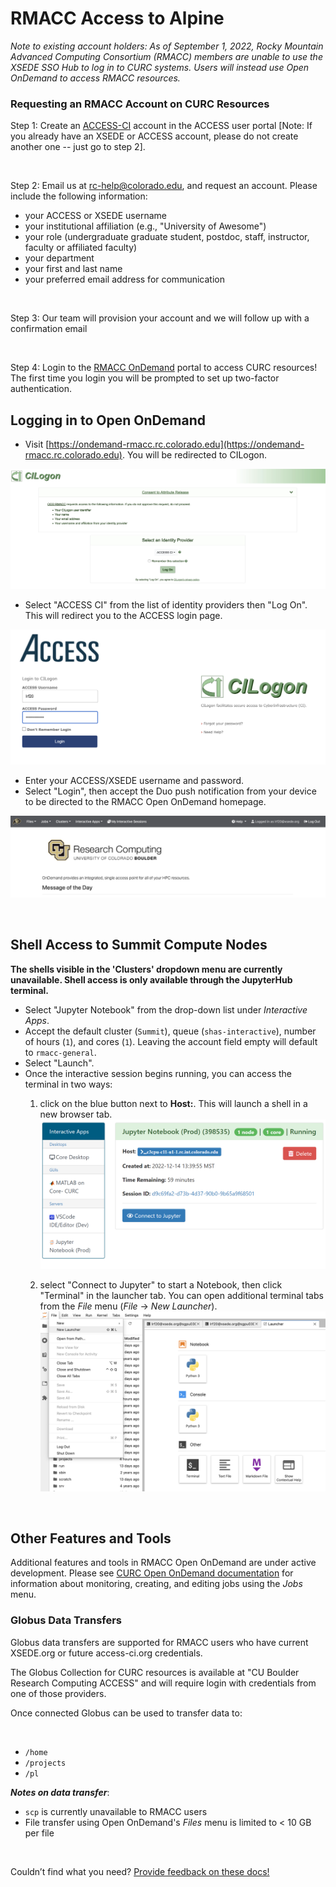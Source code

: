 # RMACC Access to Alpine 

_Note to existing account holders: As of September 1, 2022, Rocky Mountain Advanced Computing Consortium (RMACC) members are 
unable to use the XSEDE SSO Hub to log in to CURC systems. Users will instead use Open OnDemand to access RMACC resources._


### Requesting an RMACC Account on CURC Resources

Step 1: Create an [ACCESS-CI](https://access-ci.org/) account in the ACCESS user portal [Note: If you already have an XSEDE or ACCESS account, please do not create another 
one -- just go to step 2].

<br>

Step 2: Email us at [rc-help@colorado.edu](rc-help@colorado.edu), and request an account. Please include the following information:

- your ACCESS or XSEDE username
- your institutional affiliation (e.g., "University of Awesome")
- your role (undergraduate graduate student, postdoc, staff, instructor, faculty or affiliated faculty)
- your department
- your first and last name
- your preferred email address for communication

<br>

Step 3: Our team will provision your account and we  will follow up with a confirmation email 

<br>

Step 4: Login to the [RMACC OnDemand](https://curc.readthedocs.io/en/latest/access/rmacc.html#logging-in-to-open-ondemand) portal to access CURC 
resources! The first time you login you will be prompted to set up two-factor authentication.
 
## Logging in to Open OnDemand

- Visit [https://ondemand-rmacc.rc.colorado.edu](https://ondemand-rmacc.rc.colorado.edu).
You will be redirected to CILogon.

![](rmacc/cilogon.png)

- Select "ACCESS CI" from the list of identity providers then "Log On". This will redirect you to the ACCESS login page. 
 
![](rmacc/access_cilogon.png)

- Enter your ACCESS/XSEDE username and password.
- Select "Login", then accept the Duo push notification from your device to be directed to the RMACC Open OnDemand homepage.

![](rmacc/ood_homepage.png)

<br>


## Shell Access to Summit Compute Nodes  


**The shells visible in the 'Clusters' dropdown menu are currently unavailable. Shell access is only available through the JupyterHub terminal.**

- Select "Jupyter Notebook" from the drop-down list under _Interactive Apps_.
- Accept the default cluster (`Summit`), queue (`shas-interactive`), number of hours (`1`), and cores (`1`). Leaving the account 
field empty will default to `rmacc-general`. 
- Select "Launch".
- Once the interactive session begins running, you can access the terminal in two ways:
    1. click on the blue button next to **Host:**. This will launch a shell in a new browser tab. ![](rmacc/terminal_method1.png) 

    2. select "Connect to Jupyter" to start a Notebook, then click "Terminal" in the launcher tab. You can open additional terminal tabs from the _File_ menu (_File_ -> _New Launcher_).![](rmacc/terminal_method2.png)

<br>

## Other Features and Tools

Additional features and tools in RMACC Open OnDemand are under active development. Please see [CURC Open OnDemand documentation](https://curc.readthedocs.io/en/latest/gateways/OnDemand.html?highlight=Open%20OnDemand#jobs) for information about monitoring, creating, and editing jobs using the _Jobs_
menu. 


### Globus Data Transfers

Globus data transfers are supported for RMACC users who have current XSEDE.org or future access-ci.org credentials.  

The Globus Collection for CURC resources is available at "CU Boulder Research Computing ACCESS" and will require login with credentials from one of those providers.

Once connected Globus can be used to transfer data to:

<br>

- `/home`
- `/projects`
- `/pl`


**_Notes on data transfer_**:
  - `scp` is currently unavailable to RMACC users
  - File transfer using Open OnDemand's _Files_ menu is  limited to < 10 GB per file


<br>

Couldn’t find what you need? [Provide feedback on these docs!](https://docs.google.com/forms/d/e/1FAIpQLSeaoraGl8x_ubyGNEYe3WP2cw_wg6aZM7Dy0v4X5s2ND-06RA/viewform)
